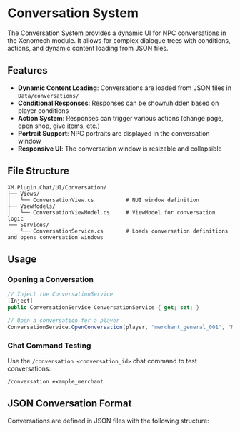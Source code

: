 # Conversation System

The Conversation System provides a dynamic UI for NPC conversations in the Xenomech module. It allows for complex dialogue trees with conditions, actions, and dynamic content loading from JSON files.

## Features

- **Dynamic Content Loading**: Conversations are loaded from JSON files in `Data/conversations/`
- **Conditional Responses**: Responses can be shown/hidden based on player conditions
- **Action System**: Responses can trigger various actions (change page, open shop, give items, etc.)
- **Portrait Support**: NPC portraits are displayed in the conversation window
- **Responsive UI**: The conversation window is resizable and collapsible

## File Structure

```
XM.Plugin.Chat/UI/Conversation/
├── Views/
│   └── ConversationView.cs          # NUI window definition
├── ViewModels/
│   └── ConversationViewModel.cs     # ViewModel for conversation logic
└── Services/
    └── ConversationService.cs       # Loads conversation definitions and opens conversation windows
```

## Usage

### Opening a Conversation

```csharp
// Inject the ConversationService
[Inject]
public ConversationService ConversationService { get; set; }

// Open a conversation for a player
ConversationService.OpenConversation(player, "merchant_general_001", "Merchant", "nw_ic_merchant_m01");
```

### Chat Command Testing

Use the `/conversation <conversation_id>` chat command to test conversations:

```
/conversation example_merchant
```

## JSON Conversation Format

Conversations are defined in JSON files with the following structure:

```